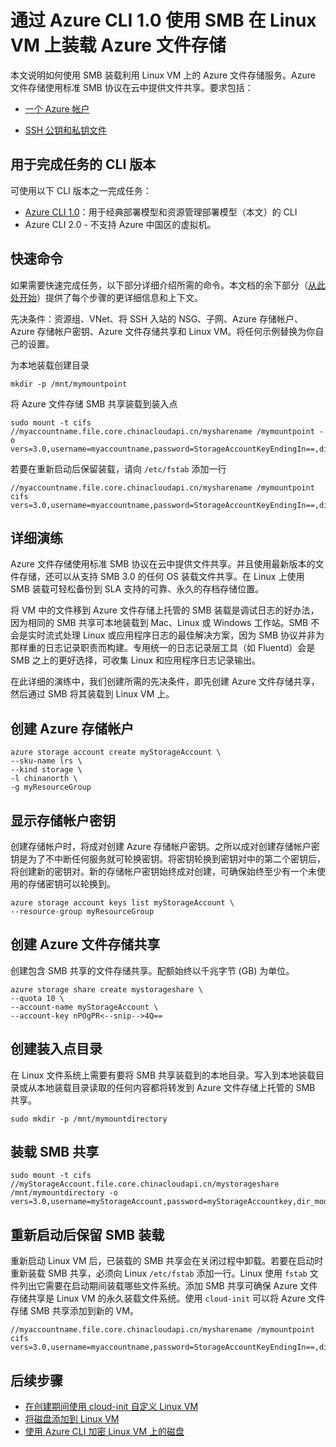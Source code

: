 <properties
    pageTitle="通过 Azure CLI 1.0 使用 SMB 在 Linux VM 上装载 Azure 文件存储 | Azure"
    description="如何使用 SMB 在 Linux VM 上装载 Azure 文件存储。"
    services="virtual-machines-linux"
    documentationcenter="virtual-machines-linux"
    author="vlivech"
    manager="timlt"
    editor="" />
<tags
    ms.assetid=""
    ms.service="virtual-machines-linux"
    ms.devlang="NA"
    ms.topic="article"
    ms.tgt_pltfrm="vm-linux"
    ms.workload="infrastructure"
    ms.date="02/13/2017"
    wacn.date="04/06/2017"
    ms.author="v-livech" />  


# 通过 Azure CLI 1.0 使用 SMB 在 Linux VM 上装载 Azure 文件存储

本文说明如何使用 SMB 装载利用 Linux VM 上的 Azure 文件存储服务。Azure 文件存储使用标准 SMB 协议在云中提供文件共享。要求包括：

- [一个 Azure 帐户](/pricing/1rmb-trial/)

- [SSH 公钥和私钥文件](/documentation/articles/virtual-machines-linux-mac-create-ssh-keys/)

## 用于完成任务的 CLI 版本
可使用以下 CLI 版本之一完成任务：

- [Azure CLI 1.0](#quick-commands)：用于经典部署模型和资源管理部署模型（本文）的 CLI
- Azure CLI 2.0 - 不支持 Azure 中国区的虚拟机。

## <a name="quick-commands"></a> 快速命令

如果需要快速完成任务，以下部分详细介绍所需的命令。本文档的余下部分（[从此处开始](/documentation/articles/virtual-machines-linux-mount-azure-file-storage-on-linux-using-smb/#detailed-walkthrough)）提供了每个步骤的更详细信息和上下文。

先决条件：资源组、VNet、将 SSH 入站的 NSG、子网、Azure 存储帐户、Azure 存储帐户密钥、Azure 文件存储共享和 Linux VM。将任何示例替换为你自己的设置。

为本地装载创建目录

    mkdir -p /mnt/mymountpoint

将 Azure 文件存储 SMB 共享装载到装入点

    sudo mount -t cifs //myaccountname.file.core.chinacloudapi.cn/mysharename /mymountpoint -o vers=3.0,username=myaccountname,password=StorageAccountKeyEndingIn==,dir_mode=0777,file_mode=0777

若要在重新启动后保留装载，请向 `/etc/fstab` 添加一行

    //myaccountname.file.core.chinacloudapi.cn/mysharename /mymountpoint cifs vers=3.0,username=myaccountname,password=StorageAccountKeyEndingIn==,dir_mode=0777,file_mode=0777

## <a name="detailed-walkthrough"></a> 详细演练

Azure 文件存储使用标准 SMB 协议在云中提供文件共享。并且使用最新版本的文件存储，还可以从支持 SMB 3.0 的任何 OS 装载文件共享。在 Linux 上使用 SMB 装载可轻松备份到 SLA 支持的可靠、永久的存档存储位置。

将 VM 中的文件移到 Azure 文件存储上托管的 SMB 装载是调试日志的好办法，因为相同的 SMB 共享可本地装载到 Mac、Linux 或 Windows 工作站。SMB 不会是实时流式处理 Linux 或应用程序日志的最佳解决方案，因为 SMB 协议并非为那样重的日志记录职责而构建。专用统一的日志记录层工具（如 Fluentd）会是 SMB 之上的更好选择，可收集 Linux 和应用程序日志记录输出。

在此详细的演练中，我们创建所需的先决条件，即先创建 Azure 文件存储共享，然后通过 SMB 将其装载到 Linux VM 上。

## 创建 Azure 存储帐户

    azure storage account create myStorageAccount \
    --sku-name lrs \
    --kind storage \
    -l chinanorth \
    -g myResourceGroup

## 显示存储帐户密钥

创建存储帐户时，将成对创建 Azure 存储帐户密钥。之所以成对创建存储帐户密钥是为了不中断任何服务就可轮换密钥。将密钥轮换到密钥对中的第二个密钥后，将创建新的密钥对。新的存储帐户密钥始终成对创建，可确保始终至少有一个未使用的存储密钥可以轮换到。

    azure storage account keys list myStorageAccount \
    --resource-group myResourceGroup

## 创建 Azure 文件存储共享

创建包含 SMB 共享的文件存储共享。配额始终以千兆字节 (GB) 为单位。

    azure storage share create mystorageshare \
    --quota 10 \
    --account-name myStorageAccount \
    --account-key nPOgPR<--snip-->4Q==

## 创建装入点目录

在 Linux 文件系统上需要有要将 SMB 共享装载到的本地目录。写入到本地装载目录或从本地装载目录读取的任何内容都将转发到 Azure 文件存储上托管的 SMB 共享。

    sudo mkdir -p /mnt/mymountdirectory

## 装载 SMB 共享

    sudo mount -t cifs //myStorageAccount.file.core.chinacloudapi.cn/mystorageshare /mnt/mymountdirectory -o vers=3.0,username=myStorageAccount,password=myStorageAccountkey,dir_mode=0777,file_mode=0777

## 重新启动后保留 SMB 装载

重新启动 Linux VM 后，已装载的 SMB 共享会在关闭过程中卸载。若要在启动时重新装载 SMB 共享，必须向 Linux `/etc/fstab` 添加一行。Linux 使用 `fstab` 文件列出它需要在启动期间装载哪些文件系统。添加 SMB 共享可确保 Azure 文件存储共享是 Linux VM 的永久装载文件系统。使用 `cloud-init` 可以将 Azure 文件存储 SMB 共享添加到新的 VM。

    //myaccountname.file.core.chinacloudapi.cn/mysharename /mymountpoint cifs vers=3.0,username=myaccountname,password=StorageAccountKeyEndingIn==,dir_mode=0777,file_mode=0777

## 后续步骤

- [在创建期间使用 cloud-init 自定义 Linux VM](/documentation/articles/virtual-machines-linux-using-cloud-init/)
- [将磁盘添加到 Linux VM](/documentation/articles/virtual-machines-linux-add-disk/)
- [使用 Azure CLI 加密 Linux VM 上的磁盘](/documentation/articles/virtual-machines-linux-encrypt-disks/)

<!---HONumber=Mooncake_0313_2017-->
<!--Update_Description: update meta data-->